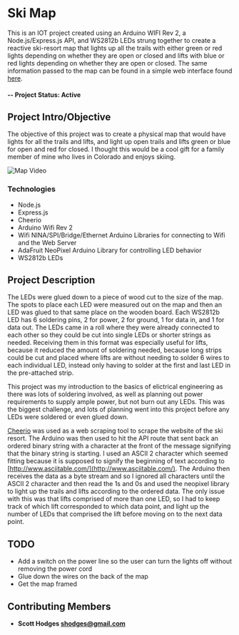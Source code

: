# Ski Map

This is an IOT project created using an Arduino WIFI Rev 2, a Node.js/Express.js API, and WS2812b LEDs strung together to create a reactive ski-resort map that lights up all the trails with either green or red lights depending on whether they are open or closed and lifts with blue or red lights depending on whether they are open or closed. The same information passed to the map can be found in a simple web interface found [here](https://ski-map.herokuapp.com/).

#### -- Project Status: Active

## Project Intro/Objective
The objective of this project was to create a physical map that would have lights for all the trails and lifts, and light up open trails and lifts green or blue for open and red for closed. I thought this would be a cool gift for a family member of mine who lives in Colorado and enjoys skiing.  

![Map Video](https://github.com/shodges201/SkiMap/blob/master/Images/ezgif.com-video-to-gif.gif)

### Technologies
* Node.js
* Express.js
* Cheerio
* Arduino Wifi Rev 2
* Wifi NINA/SPI/Bridge/Ethernet Arduino Libraries for connecting to Wifi and the Web Server
* AdaFruit NeoPixel Arduino Library for controlling LED behavior
* WS2812b LEDs

## Project Description

The LEDs were glued down to a piece of wood cut to the size of the map. The spots to place each LED were measured out on the map and then an LED was glued to that same place on the wooden board. Each WS2812b LED has 6 soldering pins, 2 for power, 2 for ground, 1 for data in, and 1 for data out. The LEDs came in a roll where they were already connected to each other so they could be cut into single LEDs or shorter strings as needed. Receiving them in this format was especially useful for lifts, because it reduced the amount of soldering needed, because long strips could be cut and placed where lifts are without needing to solder 6 wires to each individual LED, instead only having to solder at the first and last LED in the pre-attached strip.

This project was my introduction to the basics of elictrical engineering as there was lots of soldering involved, as well as planning out power requirements to supply ample power, but not burn out any LEDs. This was the biggest challenge, and lots of planning went into this project before any LEDs were soldered or even glued down. 

[Cheerio](https://cheerio.js.org/) was used as a web scraping tool to scrape the website of the ski resort. The Arduino was then used to hit the API route that sent back an ordered binary string with a character at the front of the message signifying that the binary string is starting. I used an ASCII 2 character which seemed fitting because it is supposed to signify the beginning of text according to [http://www.asciitable.com/](http://www.asciitable.com/). The Arduino then receives the data as a byte stream and so I ignored all characters until the ASCII 2 character and then read the 1s and 0s and used the neopixel library to light up the trails and lifts according to the ordered data. The only issue with this was that lifts comprised of more than one LED, so I had to keep track of which lift corresponded to which data point, and light up the number of LEDs that comprised the lift before moving on to the next data point.

## TODO
* Add a switch on the power line so the user can turn the lights off without removing the power cord
* Glue down the wires on the back of the map
* Get the map framed


## Contributing Members
* **Scott Hodges shodges@gmail.com**

